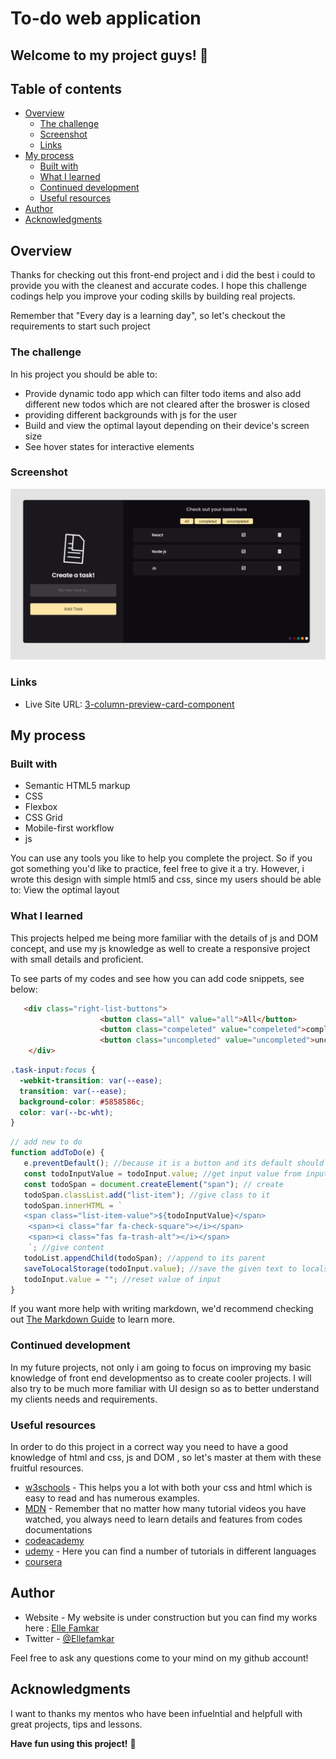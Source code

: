 # To-do web application

## Welcome to my project guys! 👋

## Table of contents

- [Overview](#overview)
  - [The challenge](#the-challenge)
  - [Screenshot](#screenshot)
  - [Links](#links)
- [My process](#my-process)
  - [Built with](#built-with)
  - [What I learned](#what-i-learned)
  - [Continued development](#continued-development)
  - [Useful resources](#useful-resources)
- [Author](#author)
- [Acknowledgments](#acknowledgments)


## Overview

Thanks for checking out this front-end project  and i did the best i could to provide you with the cleanest and accurate codes. I hope this challenge codings help you improve your coding skills by building real projects.

Remember that "Every day is a learning day", so let's checkout the requirements to start such project

### The challenge

In his project you should be able to:

- Provide dynamic todo app which can filter todo items and also add different new todos which are not cleared after the broswer is closed 
- providing different backgrounds with js for the user
- Build and view the optimal layout depending on their device's screen size
- See hover states for interactive elements

### Screenshot

![](./assets/images/to-do.png)


### Links

- Live Site URL: [3-column-preview-card-component](https://ellefamkar.github.io/todo-app-js)

## My process

### Built with

- Semantic HTML5 markup
- CSS
- Flexbox
- CSS Grid
- Mobile-first workflow
- js

You can use any tools you like to help you complete the project. So if you got something you'd like to practice, feel free to give it a try. However, i wrote this design with simple html5 and css, since my users should be able to: View the optimal layout

### What I learned

This projects helped me being more familiar with the details of js and DOM concept, and use my js knowledge as well to create a responsive project with small details and proficient.

To see parts of my codes and see how you can add code snippets, see below:

```html
   <div class="right-list-buttons">
                    <button class="all" value="all">All</button>
                    <button class="compeleted" value="compeleted">completed</button>
                    <button class="uncompleted" value="uncompleted">uncompleted</button>
    </div>
```
```css
.task-input:focus {
  -webkit-transition: var(--ease);
  transition: var(--ease);
  background-color: #5858586c;
  color: var(--bc-wht);
}

```
```js
// add new to do
function addToDo(e) {
   e.preventDefault(); //because it is a button and its default should be prevented
   const todoInputValue = todoInput.value; //get input value from input
   const todoSpan = document.createElement("span"); // create
   todoSpan.classList.add("list-item"); //give class to it
   todoSpan.innerHTML = `   
   <span class="list-item-value">${todoInputValue}</span>
    <span><i class="far fa-check-square"></i></span>
    <span><i class="fas fa-trash-alt"></i></span>
    `; //give content
   todoList.appendChild(todoSpan); //append to its parent
   saveToLocalStorage(todoInput.value); //save the given text to localstorage
   todoInput.value = ""; //reset value of input
}
```

If you want more help with writing markdown, we'd recommend checking out [The Markdown Guide](https://www.markdownguide.org/) to learn more.


### Continued development

In my future projects, not only i am going to focus on improving my basic knowledge of front end developmentso as to create cooler projects. I will also try to be much more familiar with UI design so as to better understand my clients needs and requirements.

### Useful resources

In order to do this project in a correct way you need to have a good knowledge of html and css, js and DOM , so let's master at them with these fruitful resources.

- [w3schools](https://www.w3schools.com/) - This helps you a lot with both your css and html which is easy to read and has numerous examples.
- [MDN](https://developer.mozilla.org/en-US/) - Remember that no matter how many tutorial videos you have watched, you always need to learn details and features from codes documentations
- [codeacademy](https://www.codecademy.com/)
- [udemy](https://www.udemy.com/) - Here you can find a number of tutorials in different languages
- [coursera](https://www.coursera.org/)

## Author

- Website - My website is under construction but you can find my works here : [Elle Famkar](https://github.com/ellefamkar)
- Twitter - [@Ellefamkar](https://www.twitter.com/ellefamkar)

Feel free to ask any questions come to your mind on my github account!

## Acknowledgments

I want to thanks my mentos who have been infuelntial and helpfull with great projects, tips and lessons. 


**Have fun using this project!** 🚀